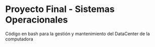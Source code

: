 # Proyecto Final - Sistemas Operacionales
Código en bash para la gestión y mantenimiento del DataCenter de la computadora
